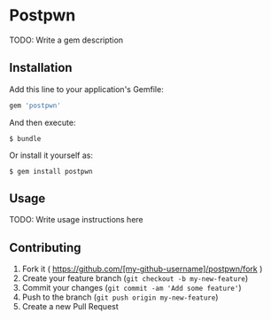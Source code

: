 # Postpwn

TODO: Write a gem description

## Installation

Add this line to your application's Gemfile:

```ruby
gem 'postpwn'
```

And then execute:

    $ bundle

Or install it yourself as:

    $ gem install postpwn

## Usage

TODO: Write usage instructions here

## Contributing

1. Fork it ( https://github.com/[my-github-username]/postpwn/fork )
2. Create your feature branch (`git checkout -b my-new-feature`)
3. Commit your changes (`git commit -am 'Add some feature'`)
4. Push to the branch (`git push origin my-new-feature`)
5. Create a new Pull Request
